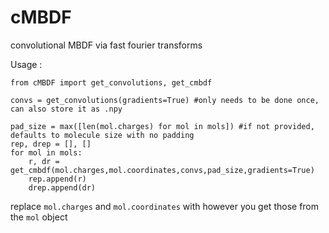 # cMBDF
convolutional MBDF via fast fourier transforms

Usage :

```
from cMBDF import get_convolutions, get_cmbdf

convs = get_convolutions(gradients=True) #only needs to be done once, can also store it as .npy 

pad_size = max([len(mol.charges) for mol in mols]) #if not provided, defaults to molecule size with no padding
rep, drep = [], []
for mol in mols:
    r, dr = get_cmbdf(mol.charges,mol.coordinates,convs,pad_size,gradients=True)
    rep.append(r)
    drep.append(dr)
```
replace `mol.charges` and `mol.coordinates` with however you get those from the `mol` object
